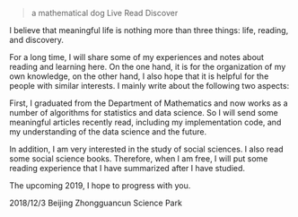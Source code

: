 > a mathematical dog
> Live  Read  Discover


I believe that meaningful life is nothing more than three things: life, reading, and discovery.

For a long time, I will share some of my experiences and notes about reading and learning here. On the one hand, it is for the organization of my own knowledge, on the other hand, I also hope that it is helpful for the people with similar interests. I mainly write  about the following two aspects:

First, I graduated from the Department of Mathematics and now works as a number of algorithms for statistics and data science. So I will send some meaningful articles recently read, including my implementation code, and my understanding of the data science and the future.

In addition, I am very interested in the study of social sciences. I also read some social science books. Therefore, when I am free, I will put some reading experience that I have summarized after I have studied.

The upcoming 2019, I hope to progress with you.

2018/12/3 
Beijing Zhongguancun Science Park


